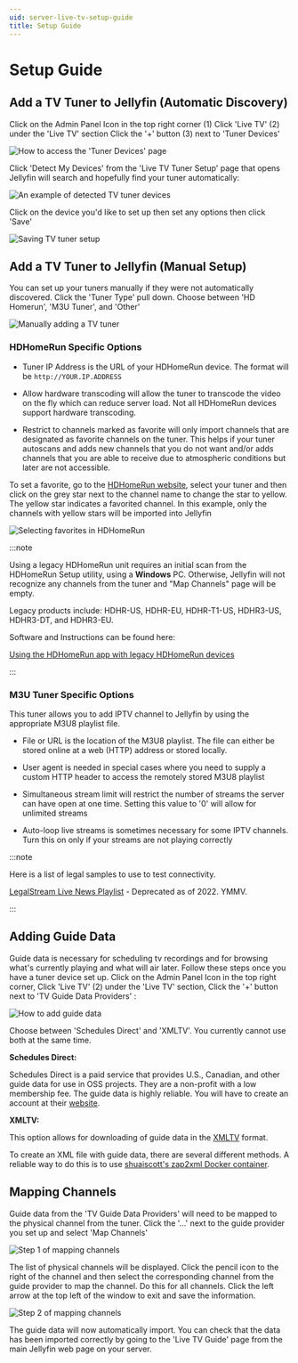 ```yaml
---
uid: server-live-tv-setup-guide
title: Setup Guide
---
```


# Setup Guide

## Add a TV Tuner to Jellyfin (Automatic Discovery)

Click on the Admin Panel Icon in the top right corner (1)
Click 'Live TV' (2) under the 'Live TV' section
Click the '+' button (3) next to 'Tuner Devices'

![How to access the 'Tuner Devices' page](/images/docs/live-tv-setup-tuner1.png)

Click 'Detect My Devices' from the 'Live TV Tuner Setup' page that opens
Jellyfin will search and hopefully find your tuner automatically:

![An example of detected TV tuner devices](/images/docs/live-tv-setup-tuner2.png)

Click on the device you'd like to set up then set any options then click 'Save'

![Saving TV tuner setup](/images/docs/live-tv-setup-tuner3.png)

## Add a TV Tuner to Jellyfin (Manual Setup)

You can set up your tuners manually if they were not automatically discovered. Click the 'Tuner Type' pull down. Choose between 'HD Homerun', 'M3U Tuner', and 'Other'

![Manually adding a TV tuner](/images/docs/live-tv-setup-tuner4.png)

### HDHomeRun Specific Options

- Tuner IP Address is the URL of your HDHomeRun device. The format will be `http://YOUR.IP.ADDRESS`

- Allow hardware transcoding will allow the tuner to transcode the video on the fly which can reduce server load. Not all HDHomeRun devices support hardware transcoding.

- Restrict to channels marked as favorite will only import channels that are designated as favorite channels on the tuner. This helps if your tuner autoscans and adds new channels that you do not want and/or adds channels that you are able to receive due to atmospheric conditions but later are not accessible.

To set a favorite, go to the [HDHomeRun website](http://my.hdhomerun.com), select your tuner and then click on the grey star next to the channel name to change the star to yellow. The yellow star indicates a favorited channel. In this example, only the channels with yellow stars will be imported into Jellyfin

![Selecting favorites in HDHomeRun](/images/docs/live-tv-setup-hdhr_opt1.png)

:::note

Using a legacy HDHomeRun unit requires an initial scan from the HDHomeRun Setup utility, using a **Windows** PC. Otherwise, Jellyfin will not recognize any channels from the tuner and "Map Channels" page will be empty.

Legacy products include: HDHR-US, HDHR-EU, HDHR-T1-US, HDHR3-US, HDHR3-DT, and HDHR3-EU.

Software and Instructions can be found here:

[Using the HDHomeRun app with legacy HDHomeRun devices](https://info.hdhomerun.com/info/using_the_app_with_legacy_hardware)

:::

### M3U Tuner Specific Options

This tuner allows you to add IPTV channel to Jellyfin by using the appropriate M3U8 playlist file.

- File or URL is the location of the M3U8 playlist. The file can either be stored online at a web (HTTP) address or stored locally.

- User agent is needed in special cases where you need to supply a custom HTTP header to access the remotely stored M3U8 playlist

- Simultaneous stream limit will restrict the number of streams the server can have open at one time. Setting this value to '0' will allow for unlimited streams

- Auto-loop live streams is sometimes necessary for some IPTV channels. Turn this on only if your streams are not playing correctly

:::note

Here is a list of legal samples to use to test connectivity.

[LegalStream Live News Playlist](https://raw.githubusercontent.com/notanewbie/LegalStream/master/packages/news/live.m3u8) - Deprecated as of 2022. YMMV.

:::

## Adding Guide Data

Guide data is necessary for scheduling tv recordings and for browsing what's currently playing and what will air later. Follow these steps once you have a tuner device set up. Click on the Admin Panel Icon in the top right corner, Click 'Live TV' (2) under the 'Live TV' section, Click the '+' button next to 'TV Guide Data Providers' :

![How to add guide data](/images/docs/live-tv-setup-guide1.png)

Choose between 'Schedules Direct' and 'XMLTV'. You currently cannot use both at the same time.

**Schedules Direct:**

Schedules Direct is a paid service that provides U.S., Canadian, and other guide data for use in OSS projects. They are a non-profit with a low membership fee. The guide data is highly reliable. You will have to create an account at their [website](http://www.schedulesdirect.org).

**XMLTV:**

This option allows for downloading of guide data in the [XMLTV](http://wiki.xmltv.org/index.php/XMLTVFormat) format.

To create an XML file with guide data, there are several different methods. A reliable way to do this is to use [shuaiscott's zap2xml Docker container](https://github.com/shuaiscott/zap2xml).

## Mapping Channels

Guide data from the 'TV Guide Data Providers' will need to be mapped to the physical channel from the tuner. Click the '...' next to the guide provider you set up and select 'Map Channels'

![Step 1 of mapping channels](/images/docs/live-tv-setup-channels1.png)

The list of physical channels will be displayed. Click the pencil icon to the right of the channel and then select the corresponding channel from the guide provider to map the channel. Do this for all channels. Click the left arrow at the top left of the window to exit and save the information.

![Step 2 of mapping channels](/images/docs/live-tv-setup-channels2.png)

The guide data will now automatically import. You can check that the data has been imported correctly by going to the 'Live TV Guide' page from the main Jellyfin web page on your server.
